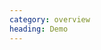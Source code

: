 ```yaml
--- 
category: overview
heading: Demo
---
```


<div class="demo demo-rocket" style="margin-top:40px; height:270px;">
    <script>
        // Hide section heading
        document.getElementById('demo').style.display = 'none';
        
        // Load, on DOM ready
        if ('addEventListener' in document){
            document.addEventListener('DOMContentLoaded', function(){
                var script = document.createElement('script');
                document.body.appendChild(script);
                script.src = '/assets/rocket/rocket.js';
            }, false);
        }
    </script>
</div>
